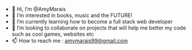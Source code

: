 - 👋 Hi, I’m @AmyMarais
- 👀 I’m interested in books, music and the FUTURE!
- 🌱 I’m currently learning how to become a full stack web developer
- 💞️ I’m looking to collaborate on projects that will help me better my code such as cool games, websites etc
- 📫 How to reach me : amymarais99@gmail.com

<!---
AmyMarais/AmyMarais is a ✨ special ✨ repository because its `README.md` (this file) appears on your GitHub profile.
You can click the Preview link to take a look at your changes.
--->
